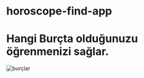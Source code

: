 # horoscope-find-app
# Hangi Burçta olduğunuzu öğrenmenizi sağlar.

![burçlar](https://github.com/mehmetdurankaya/horoscope-find-app/assets/44356848/7f8ee4e4-d71a-42e3-ad34-32eaff575d56)
